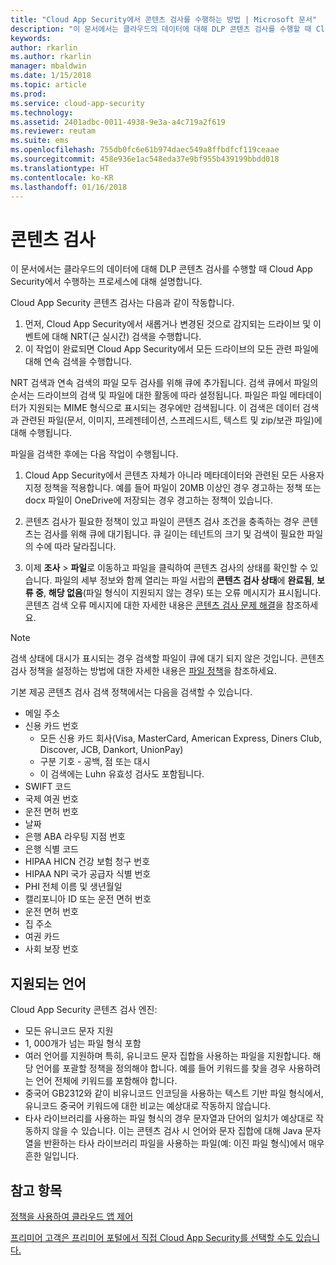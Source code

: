 ```yaml
---
title: "Cloud App Security에서 콘텐츠 검사를 수행하는 방법 | Microsoft 문서"
description: "이 문서에서는 클라우드의 데이터에 대해 DLP 콘텐츠 검사를 수행할 때 Cloud App Security에서 수행하는 프로세스에 대해 설명합니다."
keywords: 
author: rkarlin
ms.author: rkarlin
manager: mbaldwin
ms.date: 1/15/2018
ms.topic: article
ms.prod: 
ms.service: cloud-app-security
ms.technology: 
ms.assetid: 2401adbc-0011-4938-9e3a-a4c719a2f619
ms.reviewer: reutam
ms.suite: ems
ms.openlocfilehash: 755db0fc6e61b974daec549a8ffbdfcf119ceaae
ms.sourcegitcommit: 458e936e1ac548eda37e9bf955b439199bbdd018
ms.translationtype: HT
ms.contentlocale: ko-KR
ms.lasthandoff: 01/16/2018
---
```

# <a name="content-inspection"></a>콘텐츠 검사
이 문서에서는 클라우드의 데이터에 대해 DLP 콘텐츠 검사를 수행할 때 Cloud App Security에서 수행하는 프로세스에 대해 설명합니다. 


Cloud App Security 콘텐츠 검사는 다음과 같이 작동합니다.
1. 먼저, Cloud App Security에서 새롭거나 변경된 것으로 감지되는 드라이브 및 이벤트에 대해 NRT(근 실시간) 검색을 수행합니다.
2. 이 작업이 완료되면 Cloud App Security에서 모든 드라이브의 모든 관련 파일에 대해 연속 검색을 수행합니다.  

NRT 검색과 연속 검색의 파일 모두 검사를 위해 큐에 추가됩니다. 검색 큐에서 파일의 순서는 드라이브의 검색 및 파일에 대한 활동에 따라 설정됩니다. 파일은 파일 메타데이터가 지원되는 MIME 형식으로 표시되는 경우에만 검색됩니다. 이 검색은 데이터 검색과 관련된 파일(문서, 이미지, 프레젠테이션, 스프레드시트, 텍스트 및 zip/보관 파일)에 대해 수행됩니다.  

파일을 검색한 후에는 다음 작업이 수행됩니다.

1. Cloud App Security에서 콘텐츠 자체가 아니라 메타데이터와 관련된 모든 사용자 지정 정책을 적용합니다. 예를 들어 파일이 20MB 이상인 경우 경고하는 정책 또는 docx 파일이 OneDrive에 저장되는 경우 경고하는 정책이 있습니다. 

2. 콘텐츠 검사가 필요한 정책이 있고 파일이 콘텐츠 검사 조건을 충족하는 경우 콘텐츠는 검사를 위해 큐에 대기됩니다. 큐 길이는 테넌트의 크기 및 검색이 필요한 파일의 수에 따라 달라집니다. 

3. 이제 **조사** > **파일**로 이동하고 파일을 클릭하여 콘텐츠 검사의 상태를 확인할 수 있습니다. 파일의 세부 정보와 함께 열리는 파일 서랍의 **콘텐츠 검사 상태**에 **완료됨**, **보류 중**, **해당 없음**(파일 형식이 지원되지 않는 경우) 또는 오류 메시지가 표시됩니다. 콘텐츠 검색 오류 메시지에 대한 자세한 내용은 [콘텐츠 검사 문제 해결](troubleshooting-content-inspection.md)을 참조하세요.

> [!NOTE]
> 검색 상태에 대시가 표시되는 경우 검색할 파일이 큐에 대기 되지 않은 것입니다. 콘텐츠 검사 정책을 설정하는 방법에 대한 자세한 내용은 [파일 정책](data-protection-policies.md)을 참조하세요.

기본 제공 콘텐츠 검사 검색 정책에서는 다음을 검색할 수 있습니다.

- 메일 주소 
- 신용 카드 번호 
  - 모든 신용 카드 회사(Visa, MasterCard, American Express, Diners Club, Discover, JCB, Dankort, UnionPay) 
  - 구분 기호 - 공백, 점 또는 대시
  - 이 검색에는 Luhn 유효성 검사도 포함됩니다.
- SWIFT 코드
- 국제 여권 번호
- 운전 면허 번호
- 날짜
- 은행 ABA 라우팅 지점 번호
- 은행 식별 코드
- HIPAA HICN 건강 보험 청구 번호
- HIPAA NPI 국가 공급자 식별 번호
- PHI 전체 이름 및 생년월일
- 캘리포니아 ID 또는 운전 면허 번호
- 운전 면허 번호
- 집 주소
- 여권 카드
- 사회 보장 번호

## <a name="supported-languages"></a>지원되는 언어

Cloud App Security 콘텐츠 검사 엔진:
-   모든 유니코드 문자 지원
-   1, 000개가 넘는 파일 형식 포함
-   여러 언어를 지원하며 특히, 유니코드 문자 집합을 사용하는 파일을 지원합니다. 해당 언어를 포괄할 정책을 정의해야 합니다. 예를 들어 키워드를 찾을 경우 사용하려는 언어 전체에 키워드를 포함해야 합니다.
-   중국어 GB2312와 같이 비유니코드 인코딩을 사용하는 텍스트 기반 파일 형식에서, 유니코드 중국어 키워드에 대한 비교는 예상대로 작동하지 않습니다.
-   타사 라이브러리를 사용하는 파일 형식의 경우 문자열과 단어의 일치가 예상대로 작동하지 않을 수 있습니다. 이는 콘텐츠 검사 시 언어와 문자 집합에 대해 Java 문자열을 반환하는 타사 라이브러리 파일을 사용하는 파일(예: 이진 파일 형식)에서 매우 흔한 일입니다.



## <a name="see-also"></a>참고 항목  
[정책을 사용하여 클라우드 앱 제어](control-cloud-apps-with-policies.md)   

[프리미어 고객은 프리미어 포털에서 직접 Cloud App Security를 선택할 수도 있습니다.](https://premier.microsoft.com/)  
  